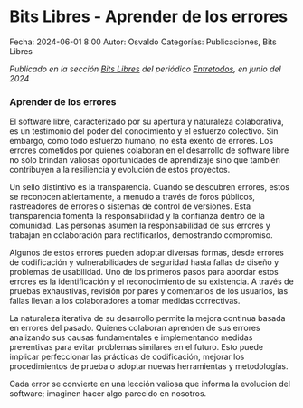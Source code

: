 Bits Libres - Aprender de los errores
==================================

Fecha: 2024-06-01 8:00
Autor: Osvaldo
Categorías: Publicaciones, Bits Libres

_Publicado en la sección [Bits Libres](http://www.gulag.org.mx/sobre-la-seccion-bits-libres.html) del periódico [Entretodos](http://periodicoentretodos.mx/version-impresa/), en junio del 2024_

<!-- break -->

### Aprender de los errores

El software libre, caracterizado por su apertura y naturaleza colaborativa, es un testimonio del poder del conocimiento y el esfuerzo colectivo. Sin embargo, como todo esfuerzo humano, no está exento de errores. Los errores cometidos por quienes colaboran en el desarrollo de software libre no sólo brindan valiosas oportunidades de aprendizaje sino que también contribuyen a la resiliencia y evolución de estos proyectos.

Un sello distintivo es la transparencia. Cuando se descubren errores, estos se reconocen abiertamente, a menudo a través de foros públicos, rastreadores de errores o sistemas de control de versiones. Esta transparencia fomenta la responsabilidad y la confianza dentro de la comunidad. Las personas asumen la responsabilidad de sus errores y trabajan en colaboración para rectificarlos, demostrando compromiso.

Algunos de estos errores pueden adoptar diversas formas, desde errores de codificación y vulnerabilidades de seguridad hasta fallas de diseño y problemas de usabilidad. Uno de los primeros pasos para abordar estos errores es la identificación y el reconocimiento de su existencia. A través de pruebas exhaustivas, revisión por pares y comentarios de los usuarios, las fallas llevan a los colaboradores a tomar medidas correctivas.

La naturaleza iterativa de su desarrollo permite la mejora continua basada en errores del pasado. Quienes colaboran aprenden de sus errores analizando sus causas fundamentales e implementando medidas preventivas para evitar problemas similares en el futuro. Esto puede implicar perfeccionar las prácticas de codificación, mejorar los procedimientos de prueba o adoptar nuevas herramientas y metodologías.

Cada error se convierte en una lección valiosa que informa la evolución del software; imaginen hacer algo parecido en nosotros.

